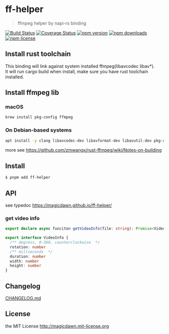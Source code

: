 # ff-helper

> ffmpeg helper by napi-rs binding

[![Build Status](https://img.shields.io/github/actions/workflow/status/magicdawn/ff-helper/ci.yml?style=flat-square&branch=main)](https://github.com/magicdawn/ff-helper/actions/workflows/ci.yml)
[![Coverage Status](https://img.shields.io/codecov/c/github/magicdawn/ff-helper.svg?style=flat-square)](https://codecov.io/gh/magicdawn/ff-helper)
[![npm version](https://img.shields.io/npm/v/ff-helper.svg?style=flat-square)](https://www.npmjs.com/package/ff-helper)
[![npm downloads](https://img.shields.io/npm/dm/ff-helper.svg?style=flat-square)](https://www.npmjs.com/package/ff-helper)
[![npm license](https://img.shields.io/npm/l/ff-helper.svg?style=flat-square)](http://magicdawn.mit-license.org)

## Install rust toolchain

This binding will link against system installed ffmpeg(libavcodec libav\*). <br />
It will run cargo build when install, make sure you have rust toolchain installed.

## Install ffmpeg lib

### macOS

```sh
brew install pkg-config ffmpeg
```

### On Debian-based systems

```sh
apt install -y clang libavcodec-dev libavformat-dev libavutil-dev pkg-config
```

more see https://github.com/zmwangx/rust-ffmpeg/wiki/Notes-on-building

## Install

```sh
$ pnpm add ff-helper
```

## API

see typedoc https://magicdawn.github.io/ff-helper/

### get video info

```ts
export declare async funciton getVideoInfo(file: string): Promise<VideoInfo>;

export interface VideoInfo {
  /** degress, 0-360, counterclockwise  */
  rotation: number
  /** millseconds  */
  duration: number
  width: number
  height: number
}
```

## Changelog

[CHANGELOG.md](CHANGELOG.md)

## License

the MIT License http://magicdawn.mit-license.org
